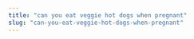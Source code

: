 ```yaml
---
title: "can you eat veggie hot dogs when pregnant"
slug: "can-you-eat-veggie-hot-dogs-when-pregnant"
---
```


